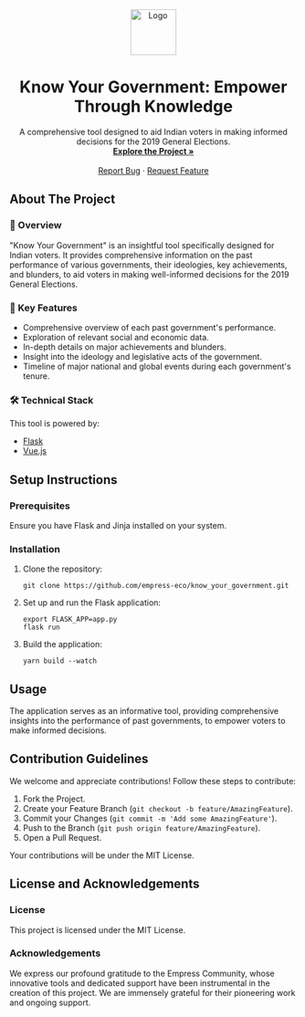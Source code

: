 <div align="center">
  <img src="https://grow.empress.eco/uploads/default/original/2X/1/1f1e1044d3864269d2a613577edb9763890422ab.png" alt="Logo" width="80" height="80">
  <h1 align="center">Know Your Government: Empower Through Knowledge</h1>
  <p align="center">
    A comprehensive tool designed to aid Indian voters in making informed decisions for the 2019 General Elections.
    <br />
    <a href="https://empress.eco/"><strong>Explore the Project »</strong></a>
    <br />
    <br />
    <a href="https://github.com/empress-eco/know_your_government/issues">Report Bug</a>
    ·
    <a href="https://github.com/empress-eco/know_your_government/issues">Request Feature</a>
  </p>
</div>

## About The Project

### 📖 Overview
"Know Your Government" is an insightful tool specifically designed for Indian voters. It provides comprehensive information on the past performance of various governments, their ideologies, key achievements, and blunders, to aid voters in making well-informed decisions for the 2019 General Elections.

### 🌟 Key Features
- Comprehensive overview of each past government's performance.
- Exploration of relevant social and economic data.
- In-depth details on major achievements and blunders.
- Insight into the ideology and legislative acts of the government.
- Timeline of major national and global events during each government's tenure.

### 🛠 Technical Stack
This tool is powered by:
- [Flask](https://flask.palletsprojects.com/)
- [Vue.js](https://vuejs.org/)

## Setup Instructions

### Prerequisites
Ensure you have Flask and Jinja installed on your system.

### Installation
1. Clone the repository:
   ```
   git clone https://github.com/empress-eco/know_your_government.git
   ```
2. Set up and run the Flask application:
   ```
   export FLASK_APP=app.py
   flask run
   ```
3. Build the application:
   ```
   yarn build --watch
   ```

## Usage
The application serves as an informative tool, providing comprehensive insights into the performance of past governments, to empower voters to make informed decisions.

## Contribution Guidelines
We welcome and appreciate contributions! Follow these steps to contribute:

1. Fork the Project.
2. Create your Feature Branch (`git checkout -b feature/AmazingFeature`).
3. Commit your Changes (`git commit -m 'Add some AmazingFeature'`).
4. Push to the Branch (`git push origin feature/AmazingFeature`).
5. Open a Pull Request.

Your contributions will be under the MIT License.

## License and Acknowledgements

### License
This project is licensed under the MIT License.

### Acknowledgements
We express our profound gratitude to the Empress Community, whose innovative tools and dedicated support have been instrumental in the creation of this project. We are immensely grateful for their pioneering work and ongoing support.